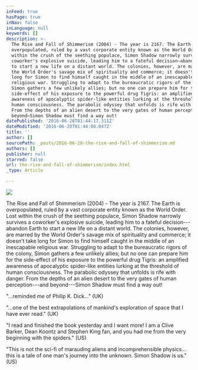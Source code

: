```yaml
---
inFeed: true
hasPage: true
inNav: false
inLanguage: null
keywords: []
description: >-
  The Rise and Fall of Shimmerism (2004) - The year is 2167. The Earth is
  overpopulated, ruled by a vast corporate entity known as the World Order. Lost
  within the crush of the seething populace, Simon Shadow narrowly survives a
  coworker's explosive suicide, leading him to a fateful decision—abandon Earth
  to start a new life on a distant world. The colonies, however, are marred by
  the World Order's savage mix of spirituality and commerce; it doesn't take
  long for Simon to find himself caught in the middle of an inescapable
  religious war. Struggling to adapt to the bureaucratic rigors of the colony,
  Simon gathers a few unlikely allies; but no one can prepare him for the
  side-effect of his exposure to the powerful drug Tigris: an amplified
  awareness of apocalyptic spider-like entities lurking at the threshold of
  human consciousness. The parabolic odyssey that unfolds is rife with danger.
  From the depths of an alien desert to the very gates of human perception—and
  beyond—Simon Shadow must find a way out!
datePublished: '2016-06-28T01:44:17.311Z'
dateModified: '2016-06-28T01:44:00.047Z'
title: ''
author: []
sourcePath: _posts/2016-06-28-the-rise-and-fall-of-shimmerism.md
authors: []
publisher: null
starred: false
url: the-rise-and-fall-of-shimmerism/index.html
_type: Article

---
```

![](https://the-grid-user-content.s3-us-west-2.amazonaws.com/df5ae3cb-7591-47a2-9798-c1549aa86511.jpg)

The Rise and Fall of Shimmerism (2004) - The year is 2167\. The Earth is overpopulated, ruled by a vast corporate entity known as the World Order. Lost within the crush of the seething populace, Simon Shadow narrowly survives a coworker's explosive suicide, leading him to a fateful decision---abandon Earth to start a new life on a distant world. The colonies, however, are marred by the World Order's savage mix of spirituality and commerce; it doesn't take long for Simon to find himself caught in the middle of an inescapable religious war. Struggling to adapt to the bureaucratic rigors of the colony, Simon gathers a few unlikely allies; but no one can prepare him for the side-effect of his exposure to the powerful drug Tigris: an amplified awareness of apocalyptic spider-like entities lurking at the threshold of human consciousness. The parabolic odyssey that unfolds is rife with danger. From the depths of an alien desert to the very gates of human perception---and beyond---Simon Shadow must find a way out!

"...reminded me of Philip K. Dick..." (UK)

"...one of the best extrapolations of mankind's exploration of space that I have ever read." (UK)

"I read and finished the book yesterday and I want more! I am a Clive Barker, Dean Koontz and Stephen King fan, and you had me from the very beginning with the spiders." (US)

"This is not the sci-fi of marauding aliens and incomprehensible physics... this is a tale of one man's journey into the unknown. Simon Shadow is us." (US)